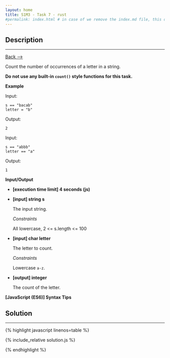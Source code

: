 ```yaml
---
layout: home
title: S1M3 - Task 7 - rust
#permalink: index.html # in case of we remove the index.md file, this doc will be the index page
---
```


<div class="row">
<div class="columnStmt" markdown="1">

##  Description
------

[Back --> ](../README.md)

Count the number of occurrences of a letter in a string.

**Do not use any built-in `count()` style functions for this task.**

**Example**

Input:
```
s == "bacab"
letter = "b"
```
Output:
```
2
```
Input:
```
s == "abbb"
letter == "a"
```
Output:
```
1
```

**Input/Output**

* **[execution time limit] 4 seconds (js)**

* **[input] string s**

    The input string.

    *Constraints*

    All lowercase, 2 <= s.length <= 100

* **[input] char letter**

    The letter to count.

    *Constraints*

    Lowercase `a-z`.

* **[output] integer**

    The count of the letter.

**[JavaScript (ES6)] Syntax Tips**

</div>
<div class="columnSol" markdown="1">

## Solution
------

{% highlight javascript linenos=table %}

{% include_relative solution.js %}

{% endhighlight %}

</div>
</div>